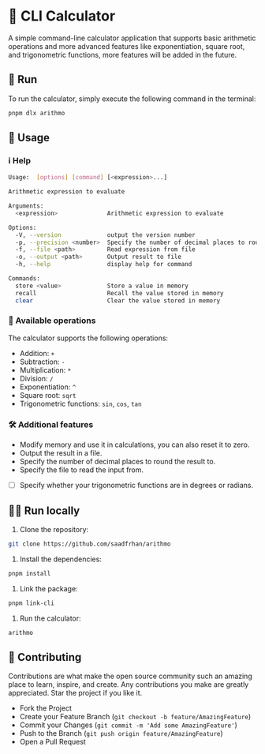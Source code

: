 # 🧮 CLI Calculator

A simple command-line calculator application that supports basic arithmetic operations and more advanced features like exponentiation, square root, and trigonometric functions, more features will be added in the future.

## 🏃 ️Run

To run the calculator, simply execute the following command in the terminal:

```bash
pnpm dlx arithmo
```

## 🚀 Usage

### ℹ️ Help

```bash
Usage:  [options] [command] [<expression>...]

Arithmetic expression to evaluate

Arguments:
  <expression>              Arithmetic expression to evaluate

Options:
  -V, --version             output the version number
  -p, --precision <number>  Specify the number of decimal places to round the result to
  -f, --file <path>         Read expression from file
  -o, --output <path>       Output result to file
  -h, --help                display help for command

Commands:
  store <value>             Store a value in memory
  recall                    Recall the value stored in memory
  clear                     Clear the value stored in memory
```

### 🔢 Available operations

The calculator supports the following operations:

- Addition: `+`
- Subtraction: `-`
- Multiplication: `*`
- Division: `/`
- Exponentiation: `^`
- Square root: `sqrt`
- Trigonometric functions: `sin`, `cos`, `tan`

### 🛠️ Additional features

- Modify memory and use it in calculations, you can also reset it to zero.
- Output the result in a file.
- Specify the number of decimal places to round the result to.
- Specify the file to read the input from.
- [ ] Specify whether your trigonometric functions are in degrees or radians.

## 🏃‍♂️ Run locally

1. Clone the repository:

```bash
git clone https://github.com/saadfrhan/arithmo
```

1. Install the dependencies:

```bash
pnpm install
```

1. Link the package:

```bash
pnpm link-cli
```

1. Run the calculator:

```bash
arithmo
```

## 🤝 Contributing

Contributions are what make the open source community such an amazing place to learn, inspire, and create. Any contributions you make are greatly appreciated. Star the project if you like it.

- Fork the Project
- Create your Feature Branch (`git checkout -b feature/AmazingFeature`)
- Commit your Changes (`git commit -m 'Add some AmazingFeature'`)
- Push to the Branch (`git push origin feature/AmazingFeature`)
- Open a Pull Request
